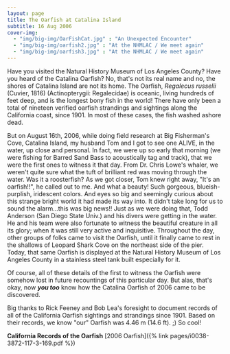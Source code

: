 ```yaml
---
layout: page
title: The Oarfish at Catalina Island
subtitle: 16 Aug 2006
cover-img: 
  - "img/big-img/OarFishCat.jpg" : "An Unexpected Encounter"
  - "img/big-img/oarfish2.jpg" : "At the NHMLAC / We meet again"
  - "img/big-img/oarfish3.jpg" : "At the NHMLAC / We meet again"
---
```

Have you visited the Natural History Museum of Los Angeles County? Have you heard of the Catalina Oarfish? No, that's not its real name and no, the shores of Catalina Island are not its home. The Oarfish, _Regalecus russelii_ (Cuvier, 1816) (Actinopterygii: Regalecidae) is oceanic, living hundreds of feet deep, and is the longest bony fish in the world! There have only been a total of nineteen verified oarfish strandings and sightings along the California coast, since 1901. In most of these cases, the fish washed ashore dead. 

But on August 16th, 2006, while doing field research at Big Fisherman's Cove, Catalina Island, my husband Tom and I got to see one ALIVE, in the water, up close and personal. In fact, we were up so early that morning (we were fishing for Barred Sand Bass to acoustically tag and track), that we were the first ones to witness it that day. From Dr. Chris Lowe's whaler, we weren't quite sure what the tuft of brilliant red was moving through the water. Was it a roosterfish? As we got closer, Tom knew right away, "It's an oarfish!!", he called out to me. And what a beauty! Such gorgeous, blueish-purplish, iridescent colors. And eyes so big and seemingly curious about this strange bright world it had made its way into. It didn't take long for us to sound the alarm...this was big news!! Just as we were doing that, Todd Anderson (San Diego State Univ.) and his divers were getting in the water. He and his team were also fortunate to witness the beautiful creature in all its glory; when it was still very active and inquisitive. Throughout the day, other groups of folks came to visit the Oarfish, until it finally came to rest in the shallows of Leopard Shark Cove on the northeast side of the pier. Today, that same Oarfish is displayed at the Natural History Museum of Los Angeles County in a stainless steel tank built especially for it. 

Of course, all of these details of the first to witness the Oarfish were somehow lost in future recountings of this particular day. But alas, that's okay, now _**you too**_ know how the Catalina Oarfish of 2006 came to be discovered.

Big thanks to Rick Feeney and Bob Lea's foresight to document records of all of the California Oarfish sightings and strandings since 1901. Based on their records, we know "our" Oarfish was 4.46 m (14.6 ft). ;) So cool!

**California Records of the Oarfish** [2006 Oarfish]({% link pages/i0038-3872-117-3-169.pdf %}) 

